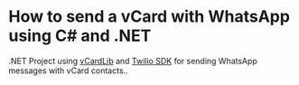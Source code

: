 # How to send a vCard with WhatsApp using C# and .NET

.NET Project using [vCardLib](https://bolorundurowb.github.io/vCardLib/) and [Twilio SDK](https://www.twilio.com/docs/libraries/csharp-dotnet) for sending WhatsApp messages with vCard contacts..
